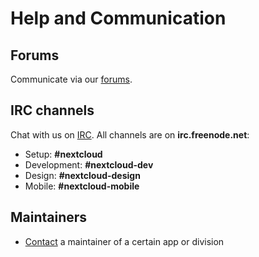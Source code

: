 Help and Communication
======================

Forums
------

Communicate via our [forums](https://help.nextcloud.com).

IRC channels
------------

Chat with us on [IRC](http://www.irchelp.org/). All channels are on
**irc.freenode.net**:

-   Setup: **\#nextcloud**
-   Development: **\#nextcloud-dev**
-   Design: **\#nextcloud-design**
-   Mobile: **\#nextcloud-mobile**

Maintainers
-----------

-   [Contact](https://nextcloud.com/contact/) a maintainer of a certain
    app or division

